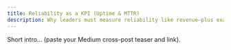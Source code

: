 ```yaml
---
title: Reliability as a KPI (Uptime & MTTR)
description: Why leaders must measure reliability like revenue—plus examples and a demo plan.
---
```


Short intro… (paste your Medium cross-post teaser and link).

